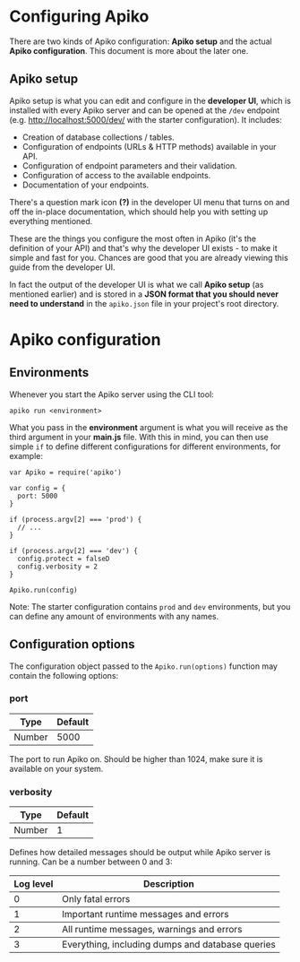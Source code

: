 # Configuring Apiko

There are two kinds of Apiko configuration: **Apiko setup** and the actual **Apiko configuration**. This document is more about the later one.

## Apiko setup

Apiko setup is what you can edit and configure in the **developer UI**, which is installed with every Apiko server and can be opened at the `/dev` endpoint (e.g. [http://localhost:5000/dev/](http://localhost:5000/dev/) with the starter configuration). It includes:

- Creation of database collections / tables.
- Configuration of endpoints (URLs & HTTP methods) available in your API.
- Configuration of endpoint parameters and their validation.
- Configuration of access to the available endpoints.
- Documentation of your endpoints.

There's a question mark icon **(?)** in the developer UI menu that turns on and off the in-place documentation, which should help you with setting up everything mentioned.

These are the things you configure the most often in Apiko (it's the definition of your API) and that's why the developer UI exists - to make it simple and fast for you. Chances are good that you are already viewing this guide from the developer UI.

In fact the output of the developer UI is what we call **Apiko setup** (as mentioned earlier) and is stored in a **JSON format that you should never need to understand** in the `apiko.json` file in your project's root directory.

# Apiko configuration

## Environments

Whenever you start the Apiko server using the CLI tool:

`apiko run <environment>`

What you pass in the **environment** argument is what you will receive as the third argument in your **main.js** file. With this in mind, you can then use simple `if` to define different configurations for different environments, for example:

```
var Apiko = require('apiko')

var config = {
  port: 5000
}

if (process.argv[2] === 'prod') {
  // ...
}

if (process.argv[2] === 'dev') {
  config.protect = falseD
  config.verbosity = 2
}

Apiko.run(config)
```

Note: The starter configuration contains `prod` and `dev` environments, but you can define any amount of environments with any names.

## Configuration options

The configuration object passed to the `Apiko.run(options)` function may contain the following options:

### port

<table>
<thead><tr><th>Type</th><th>Default</th></tr></thead>
<tbody><tr><td>Number</td><td>5000</td></tr></tbody>
</table>

The port to run Apiko on. Should be higher than 1024, make sure it is available on your system.

### verbosity

<table>
<thead><tr><th>Type</th><th>Default</th></tr></thead>
<tbody><tr><td>Number</td><td>1</td></tr></tbody>
</table>

Defines how detailed messages should be output while Apiko server is running. Can be a number between 0 and 3:

<table>
<thead><tr><th>Log level</th><th>Description</th></tr></thead>
<tbody><tr><td>0</td><td>Only fatal errors</td></tr></tbody>
<tbody><tr><td>1</td><td>Important runtime messages and errors</td></tr></tbody>
<tbody><tr><td>2</td><td>All runtime messages, warnings and errors</td></tr></tbody>
<tbody><tr><td>3</td><td>Everything, including dumps and database queries</td></tr></tbody>
</table>
